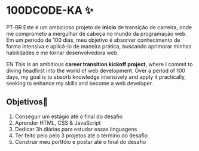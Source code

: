 # 100DCODE-KA ✨
PT-BR
Este é um ambicioso projeto de **inicio** de transição de carreira, onde me comprometo a mergulhar de cabeça no mundo da programação web. Em um período de 100 dias, meu objetivo é absorver conhecimento de forma intensiva e aplicá-lo de maneira prática, buscando aprimorar minhas habilidades e me tornar desenvolvedora web. 

EN
This is an ambitious **career transition kickoff project**, where I commit to diving headfirst into the world of web development. Over a period of 100 days, my goal is to absorb knowledge intensively and apply it practically, seeking to enhance my skills and become a web developer.

## Objetivos🎯
1. Conseguir um estágio até o final do desafio
2. Aprender HTML, CSS & JavaScript
3. Dedicar 3h diárias para estudar essas linguagens
4. Ter feito pelo pelo 3 projetos até o término do desafio
5. Construir meu portfóio e postar até o final do desafio

